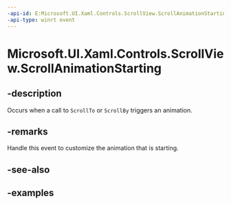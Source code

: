 ```yaml
---
-api-id: E:Microsoft.UI.Xaml.Controls.ScrollView.ScrollAnimationStarting
-api-type: winrt event
---
```


# Microsoft.UI.Xaml.Controls.ScrollView.ScrollAnimationStarting

<!--
public event Windows.Foundation.TypedEventHandler<Microsoft.UI.Xaml.Controls.ScrollView,Microsoft.UI.Xaml.Controls.ScrollingScrollAnimationStartingEventArgs> ScrollAnimationStarting;
-->

## -description

Occurs when a call to `ScrollTo` or `ScrollBy` triggers an animation.

## -remarks

Handle this event to customize the animation that is starting.

## -see-also

## -examples
